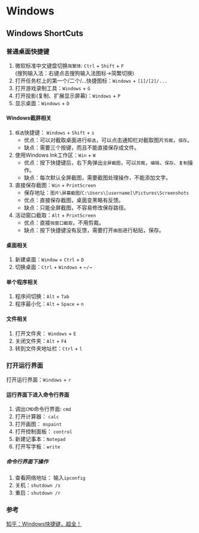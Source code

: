 # Windows

## Windows ShortCuts
### 普通桌面快捷键
1. 微软标准中文键盘切换`简繁体`: `Ctrl` + `Shift` + `F`      
   (搜狗输入法：右键点击搜狗输入法图标->简繁切换)      
2. 打开任务栏上的第一个/二个/...快捷图标：`Windows` + `[1]/[2]/...`            
3. 打开游戏录制工具：`Windows` + `G`        
4. 打开投影(复制、扩展显示屏幕)：`Windows` + `P`         
5. 显示桌面：`Windows` + `D`          

#### Windows截屏相关
1. `框选`快捷键： `Windows` + `Shift` + `s`    
   * 优点：可以对截取桌面进行`框选`，可以点击通知栏对截取图片`剪裁`，`保存`。        
   * 缺点：需要三个按键，而且不能直接保存成文件。    
2. 使用Windows Ink工作区：`Win` + `W`      
   * 优点：按下快捷键后，右下角弹出`全屏截图`，可以`剪裁`，`编辑`、`保存`、`复制`操作。    
   * 缺点：每次默认全屏截图，需要截图处理操作，不能添加文字。  
3. 直接保存截图：`Win` + `PrintScreen` 
   * 保存地址：`图片\屏幕截图`/`C:\Users\[username]\Pictures\Screenshots`     
   * 优点：直接保存截图，桌面变黑略有反馈。  
   * 缺点：只能全屏截图，不容易修改保存路径。       
4. 活动窗口截取：`Alt` + `PrintScreen`   
   * 优点：直接`按窗口截取`，不用剪裁。  
   * 缺点：按下快捷键没有反馈，需要打开`画图`进行粘贴，保存。   

#### 桌面相关
1. 新建桌面：`Window` + `Ctrl` + `D`          
2. 切换桌面：`Ctrl` + `Windows` + `←/→`    

#### 单个程序相关
1. 程序间切换：`Alt` + `Tab`  
2. 程序最小化：`Alt` + `Space` + `n`         

#### 文件相关
1. 打开文件夹： `Windows` + `E`   
2. 关闭文件夹：`Alt` + `F4` 
3. 转到文件夹地址栏：`Ctrl` + `l` 

### 打开运行界面
打开运行界面：`Windows` + `r`         

#### 运行界面下进入命令行界面
1. 调出`CMD`命令行界面:   `cmd`           
2. 打开计算器： `calc`       
3. 打开画图： `mspaint`         
4. 打开控制面板： `control`      
5. 新建记事本：`Notepad`       
6. 打开写字板：`write`     

##### 命令行界面下操作
1. 查看网络地址： 输入`ipconfig`      
2. 关机：`shutdown /s`
3. 重启：`shutdown /r`    



### 参考
[知乎：Windows快捷键，超全！](https://zhuanlan.zhihu.com/p/29518391)           